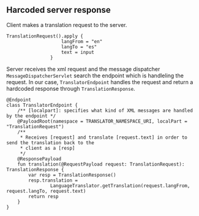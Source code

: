## Harcoded server response

Client makes a translation request to the server.

```
TranslationRequest().apply {
                    langFrom = "en"
                    langTo = "es"
                    text = input
                }
```

Server receives the xml request and the message dispatcher `MessageDispatcherServlet` 
search the endpoint which is handleling the request. In our case, `TranslatorEndpoint` handles
the request and return a hardcoded response through `TranslationResponse`.

```
@Endpoint
class TranslatorEndpoint {
    /** [localpart]: specifies what kind of XML messages are handled by the endpoint */
    @PayloadRoot(namespace = TRANSLATOR_NAMESPACE_URI, localPart = "TranslationRequest")
    /**
     * Receives [request] and translate [request.text] in order to send the translation back to the
     * client as a [resp]
     */
    @ResponsePayload
    fun translation(@RequestPayload request: TranslationRequest): TranslationResponse {
        var resp = TranslationResponse()
        resp.translation =
                LanguageTranslator.getTranslation(request.langFrom, request.langTo, request.text)
        return resp
    }
}

```
